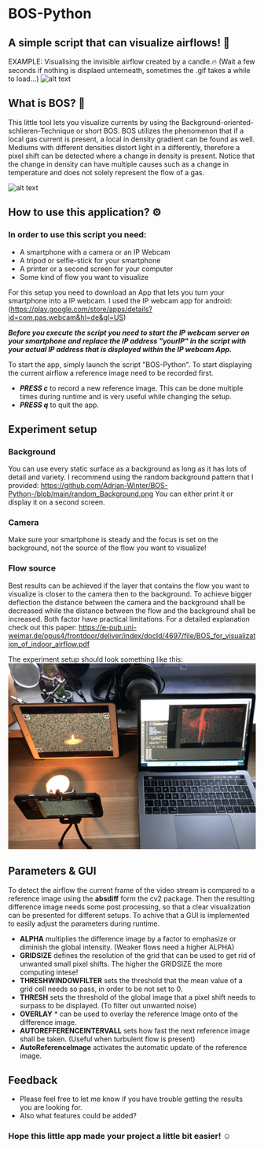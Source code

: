# BOS-Python
## A simple script that can visualize airflows! 💨 

EXAMPLE: Visualising the invisible airflow created by a candle.🔥 
(Wait a few seconds if nothing is displaed unterneath, sometimes the .gif takes a while to load...)
![alt text](https://github.com/Adrian-Winter/BOS-Python-/blob/main/app_in_action.gif)

## What is BOS? 🧐
This little tool lets you visualize currents by using the Background-oriented-schlieren-Technique or short BOS. BOS utilizes the phenomenon that if a local gas current is present, a local in density gradient can be found as well. Mediums with different densities distort light in a differently, therefore a pixel shift can be detected where a change in density is present. Notice that the change in density can have multiple causes such as a change in temperature and does not solely represent the flow of a gas.

![alt text](https://www.dlr.de/as/en/Portaldata/5/Resources/images/abteilungen/abt_ev/artikel/BOS_en_img1.jpg)

## How to use this application? ⚙️

### In order to use this script you need:

* A smartphone with a camera or an IP Webcam 
* A tripod or selfie-stick for your smartphone
* A printer or a second screen for your computer
* Some kind of flow you want to visualize

For this setup you need to download an App that lets you turn your smartphone into a IP webcam. I used the IP webcam app for android: 
(https://play.google.com/store/apps/details?id=com.pas.webcam&hl=de&gl=US)

___Before you execute the script you need to start the IP webcam server on your smartphone and replace the IP address "yourIP" in the script with your actual IP address that is displayed within the IP webcam App.___

To start the app, simply launch the script "BOS-Python".
To start displaying the current airflow a reference image need to be recorded first.

* ___PRESS c___ to record a new reference image. This can be done multiple times during runtime and is very useful while changing the setup. 
* ___PRESS q___ to quit the app. 

## Experiment setup 

### Background 
You can use every static surface as a background as long as it has lots of detail and variety. I recommend using the random background pattern that I provided: https://github.com/Adrian-Winter/BOS-Python-/blob/main/random_Background.png
You can either print it or display it on a second screen. 

### Camera
Make sure your smartphone is steady and the focus is set on the background, not the source of the flow you want to visualize! 

### Flow source 
Best results can be achieved if the layer that contains the flow you want to visualize is closer to the camera then to the background. To achieve bigger deflection the distance between the camera and the background shall be decreased while the distance between the flow and the background shall be increased. Both factor have practical limitations. For a detailed explanation check out this paper: https://e-pub.uni-weimar.de/opus4/frontdoor/deliver/index/docId/4697/file/BOS_for_visualization_of_indoor_airflow.pdf


The experiment setup should look something like this:
![alt text](https://github.com/Adrian-Winter/BOS-Python-/blob/main/experiment_setup.jpg)

## Parameters & GUI 
To detect the airflow the current frame of the video stream is compared to a reference image using the __absdiff__ form the cv2 package. Then the resulting difference image needs some post processing, so that a clear visualization can be presented for different setups. To achive that a GUI is implemented to easily adjust the parameters during runtime. 

* __ALPHA__ multiplies the difference image by a factor to emphasize or diminish the global intensity. (Weaker flows need a higher ALPHA)
* __GRIDSIZE__ defines the resolution of the grid that can be used to get rid of unwanted small pixel shifts. The higher the GRIDSIZE the more computing intese!
* __THRESHWINDOWFILTER__ sets the threshold that the mean value of a grid cell needs so pass, in order to be not set to 0. 
* __THRESH__ sets the threshold of the global image that a pixel shift needs to surpass to be displayed. (To filter out unwanted noise)
* __OVERLAY__ * can be used to overlay the reference Image onto of the difference image. 
* __AUTOREFFERENCEINTERVALL__ sets how fast the next reference image shall be taken. (Useful when turbulent flow is present)
* __AutoReferenceImage__ activates the automatic update of the reference image. 


## Feedback 
* Please feel free to let me know if you have trouble getting the results you are looking for. 
* Also what features could be added? 

### Hope this little app made your project a little bit easier! ☺️



